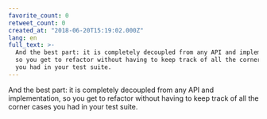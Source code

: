 ```yaml
---
favorite_count: 0
retweet_count: 0
created_at: "2018-06-20T15:19:02.000Z"
lang: en
full_text: >-
  And the best part: it is completely decoupled from any API and implementation,
  so you get to refactor without having to keep track of all the corner cases
  you had in your test suite.
---
```


And the best part: it is completely decoupled from any API and implementation,
so you get to refactor without having to keep track of all the corner cases you
had in your test suite.
